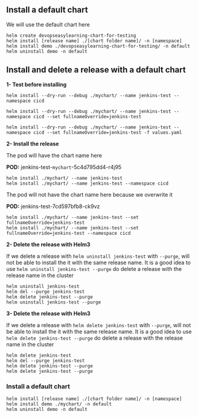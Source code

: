 ## Install a default chart
We will use the default chart here
```
helm create devopseasylearning-chart-for-testing
helm install [release name] ./[chart folder name]/ -n [namespace]
helm install demo ./devopseasylearning-chart-for-testing/ -n default
helm uninstall demo -n default
```

## Install and delete a release with a default chart
**1- Test before installing**
```
helm install --dry-run --debug ./mychart/ --name jenkins-test --namespace cicd

helm install --dry-run --debug ./mychart/ --name jenkins-test --namespace cicd --set fullnameOverride=jenkins-test

helm install --dry-run --debug ./mychart/ --name jenkins-test --namespace cicd --set fullnameOverride=jenkins-test -f values.yaml
```
**2- Install the release**

The pod will have the chart name here 

**POD:** jenkins-test-`mychart`-5c4d795dd4-r4j95
```
helm install ./mychart/ --name jenkins-test 
helm install ./mychart/ --name jenkins-test --namespace cicd
```
The pod will not have the chart name here because we overwrite it

**POD:** jenkins-test-7cd597bfb8-ck9vz
```
helm install ./mychart/ --name jenkins-test --set fullnameOverride=jenkins-test
helm install ./mychart/ --name jenkins-test --set fullnameOverride=jenkins-test --namespace cicd
```

**2- Delete the release with Helm3**

If we delete a release with `helm uninstall jenkins-test` with `--purge`, will not be able to install the it with the same release name. It is a good idea to use `helm uninstall jenkins-test --purge` do delete a release with the release name in the cluster
```
helm uninstall jenkins-test 
helm del --purge jenkins-test
helm delete jenkins-test --purge
helm uninstall jenkins-test --purge 
```

**3- Delete the release with Helm3**

If we delete a release with `helm delete jenkins-test` with `--purge`, will not be able to install the it with the same release name. It is a good idea to use `helm delete jenkins-test --purge` do delete a release with the release name in the cluster
```
helm delete jenkins-test
helm del --purge jenkins-test
helm delete jenkins-test --purge
helm delete jenkins-test --purge 
```

### Install a default chart
```
helm install [release name] ./[chart folder name]/ -n [namespace]
helm install demo ./mychart/ -n default
helm uninstall demo -n default
```